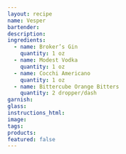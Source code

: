 ```yaml
---
layout: recipe
name: Vesper
bartender:
description:
ingredients:
  - name: Broker’s Gin
    quantity: 1 oz
  - name: Modest Vodka
    quantity: 1 oz
  - name: Cocchi Americano
    quantity: 1 oz
  - name: Bittercube Orange Bitters
    quantity: 2 dropper/dash
garnish:
glass:
instructions_html:
image:
tags:
products:
featured: false
---
```



